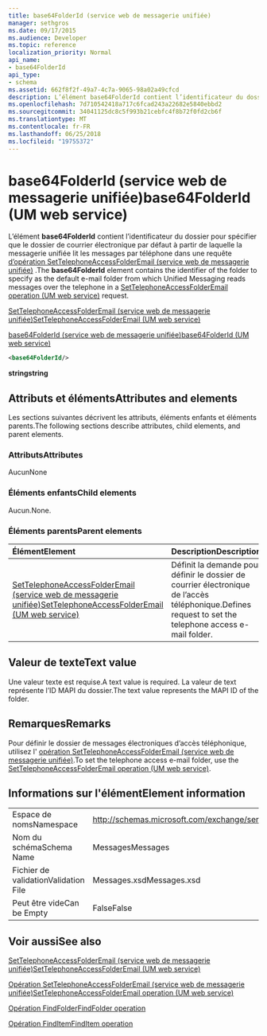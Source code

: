 ```yaml
---
title: base64FolderId (service web de messagerie unifiée)
manager: sethgros
ms.date: 09/17/2015
ms.audience: Developer
ms.topic: reference
localization_priority: Normal
api_name:
- base64FolderId
api_type:
- schema
ms.assetid: 662f8f2f-49a7-4c7a-9065-98a02a49cfcd
description: L’élément base64FolderId contient l’identificateur du dossier pour spécifier que le dossier de courrier électronique par défaut à partir de laquelle la messagerie unifiée lit les messages par téléphone dans une requête (service web de messagerie unifiée) d’opération SetTelephoneAccessFolderEmail.
ms.openlocfilehash: 7d710542418a717c6fcad243a22682e5840ebbd2
ms.sourcegitcommit: 34041125dc8c5f993b21cebfc4f8b72f0fd2cb6f
ms.translationtype: MT
ms.contentlocale: fr-FR
ms.lasthandoff: 06/25/2018
ms.locfileid: "19755372"
---
```

# <a name="base64folderid-um-web-service"></a><span data-ttu-id="d1b59-103">base64FolderId (service web de messagerie unifiée)</span><span class="sxs-lookup"><span data-stu-id="d1b59-103">base64FolderId (UM web service)</span></span>

<span data-ttu-id="d1b59-104">L’élément **base64FolderId** contient l’identificateur du dossier pour spécifier que le dossier de courrier électronique par défaut à partir de laquelle la messagerie unifiée lit les messages par téléphone dans une requête [d’opération SetTelephoneAccessFolderEmail (service web de messagerie unifiée)](settelephoneaccessfolderemail-operation-um-web-service.md) .</span><span class="sxs-lookup"><span data-stu-id="d1b59-104">The **base64FolderId** element contains the identifier of the folder to specify as the default e-mail folder from which Unified Messaging reads messages over the telephone in a [SetTelephoneAccessFolderEmail operation (UM web service)](settelephoneaccessfolderemail-operation-um-web-service.md) request.</span></span> 
  
[<span data-ttu-id="d1b59-105">SetTelephoneAccessFolderEmail (service web de messagerie unifiée)</span><span class="sxs-lookup"><span data-stu-id="d1b59-105">SetTelephoneAccessFolderEmail (UM web service)</span></span>](settelephoneaccessfolderemail-um-web-service.md)
  
[<span data-ttu-id="d1b59-106">base64FolderId (service web de messagerie unifiée)</span><span class="sxs-lookup"><span data-stu-id="d1b59-106">base64FolderId (UM web service)</span></span>](base64folderid-um-web-service.md)
  
```xml
<base64FolderId/>
```

 <span data-ttu-id="d1b59-107">**string**</span><span class="sxs-lookup"><span data-stu-id="d1b59-107">**string**</span></span>
## <a name="attributes-and-elements"></a><span data-ttu-id="d1b59-108">Attributs et éléments</span><span class="sxs-lookup"><span data-stu-id="d1b59-108">Attributes and elements</span></span>

<span data-ttu-id="d1b59-109">Les sections suivantes décrivent les attributs, éléments enfants et éléments parents.</span><span class="sxs-lookup"><span data-stu-id="d1b59-109">The following sections describe attributes, child elements, and parent elements.</span></span>
  
### <a name="attributes"></a><span data-ttu-id="d1b59-110">Attributs</span><span class="sxs-lookup"><span data-stu-id="d1b59-110">Attributes</span></span>

<span data-ttu-id="d1b59-111">Aucun</span><span class="sxs-lookup"><span data-stu-id="d1b59-111">None</span></span>
  
### <a name="child-elements"></a><span data-ttu-id="d1b59-112">Éléments enfants</span><span class="sxs-lookup"><span data-stu-id="d1b59-112">Child elements</span></span>

<span data-ttu-id="d1b59-113">Aucun.</span><span class="sxs-lookup"><span data-stu-id="d1b59-113">None.</span></span>
  
### <a name="parent-elements"></a><span data-ttu-id="d1b59-114">Éléments parents</span><span class="sxs-lookup"><span data-stu-id="d1b59-114">Parent elements</span></span>

|<span data-ttu-id="d1b59-115">**Élément**</span><span class="sxs-lookup"><span data-stu-id="d1b59-115">**Element**</span></span>|<span data-ttu-id="d1b59-116">**Description**</span><span class="sxs-lookup"><span data-stu-id="d1b59-116">**Description**</span></span>|
|:-----|:-----|
|[<span data-ttu-id="d1b59-117">SetTelephoneAccessFolderEmail (service web de messagerie unifiée)</span><span class="sxs-lookup"><span data-stu-id="d1b59-117">SetTelephoneAccessFolderEmail (UM web service)</span></span>](settelephoneaccessfolderemail-um-web-service.md) <br/> |<span data-ttu-id="d1b59-118">Définit la demande pour définir le dossier de courrier électronique de l’accès téléphonique.</span><span class="sxs-lookup"><span data-stu-id="d1b59-118">Defines request to set the telephone access e-mail folder.</span></span>  <br/> |
   
## <a name="text-value"></a><span data-ttu-id="d1b59-119">Valeur de texte</span><span class="sxs-lookup"><span data-stu-id="d1b59-119">Text value</span></span>

<span data-ttu-id="d1b59-120">Une valeur texte est requise.</span><span class="sxs-lookup"><span data-stu-id="d1b59-120">A text value is required.</span></span> <span data-ttu-id="d1b59-121">La valeur de text représente l’ID MAPI du dossier.</span><span class="sxs-lookup"><span data-stu-id="d1b59-121">The text value represents the MAPI ID of the folder.</span></span>
  
## <a name="remarks"></a><span data-ttu-id="d1b59-122">Remarques</span><span class="sxs-lookup"><span data-stu-id="d1b59-122">Remarks</span></span>

<span data-ttu-id="d1b59-123">Pour définir le dossier de messages électroniques d’accès téléphonique, utilisez l' [opération SetTelephoneAccessFolderEmail (service web de messagerie unifiée)](settelephoneaccessfolderemail-operation-um-web-service.md).</span><span class="sxs-lookup"><span data-stu-id="d1b59-123">To set the telephone access e-mail folder, use the [SetTelephoneAccessFolderEmail operation (UM web service)](settelephoneaccessfolderemail-operation-um-web-service.md).</span></span>
  
## <a name="element-information"></a><span data-ttu-id="d1b59-124">Informations sur l'élément</span><span class="sxs-lookup"><span data-stu-id="d1b59-124">Element information</span></span>

|||
|:-----|:-----|
|<span data-ttu-id="d1b59-125">Espace de noms</span><span class="sxs-lookup"><span data-stu-id="d1b59-125">Namespace</span></span>  <br/> |http://schemas.microsoft.com/exchange/services/2006/messages  <br/> |
|<span data-ttu-id="d1b59-126">Nom du schéma</span><span class="sxs-lookup"><span data-stu-id="d1b59-126">Schema Name</span></span>  <br/> |<span data-ttu-id="d1b59-127">Messages</span><span class="sxs-lookup"><span data-stu-id="d1b59-127">Messages</span></span>  <br/> |
|<span data-ttu-id="d1b59-128">Fichier de validation</span><span class="sxs-lookup"><span data-stu-id="d1b59-128">Validation File</span></span>  <br/> |<span data-ttu-id="d1b59-129">Messages.xsd</span><span class="sxs-lookup"><span data-stu-id="d1b59-129">Messages.xsd</span></span>  <br/> |
|<span data-ttu-id="d1b59-130">Peut être vide</span><span class="sxs-lookup"><span data-stu-id="d1b59-130">Can be Empty</span></span>  <br/> |<span data-ttu-id="d1b59-131">False</span><span class="sxs-lookup"><span data-stu-id="d1b59-131">False</span></span>  <br/> |
   
## <a name="see-also"></a><span data-ttu-id="d1b59-132">Voir aussi</span><span class="sxs-lookup"><span data-stu-id="d1b59-132">See also</span></span>



[<span data-ttu-id="d1b59-133">SetTelephoneAccessFolderEmail (service web de messagerie unifiée)</span><span class="sxs-lookup"><span data-stu-id="d1b59-133">SetTelephoneAccessFolderEmail (UM web service)</span></span>](settelephoneaccessfolderemail-um-web-service.md)
  
[<span data-ttu-id="d1b59-134">Opération SetTelephoneAccessFolderEmail (service web de messagerie unifiée)</span><span class="sxs-lookup"><span data-stu-id="d1b59-134">SetTelephoneAccessFolderEmail operation (UM web service)</span></span>](settelephoneaccessfolderemail-operation-um-web-service.md)
  
[<span data-ttu-id="d1b59-135">Opération FindFolder</span><span class="sxs-lookup"><span data-stu-id="d1b59-135">FindFolder operation</span></span>](findfolder-operation.md)
  
[<span data-ttu-id="d1b59-136">Opération FindItem</span><span class="sxs-lookup"><span data-stu-id="d1b59-136">FindItem operation</span></span>](finditem-operation.md)

